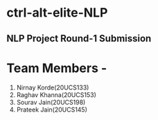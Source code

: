# ctrl-alt-elite-NLP
## NLP Project Round-1 Submission
# Team Members - 
1. Nirnay Korde(20UCS133) 
1. Raghav Khanna(20UCS153) 
1. Sourav Jain(20UCS198) 
1. Prateek Jain(20UCS145)
